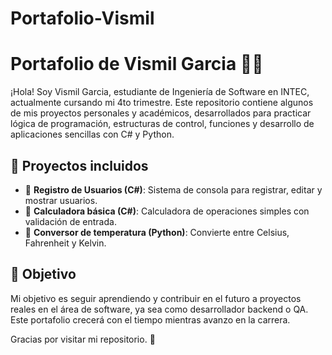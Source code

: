 # Portafolio-Vismil

# Portafolio de Vismil Garcia 👨‍💻

¡Hola! Soy Vismil Garcia, estudiante de Ingeniería de Software en INTEC, actualmente cursando mi 4to trimestre. Este repositorio contiene algunos de mis proyectos personales y académicos, desarrollados para practicar lógica de programación, estructuras de control, funciones y desarrollo de aplicaciones sencillas con C# y Python.

## 📌 Proyectos incluidos

- 🧾 **Registro de Usuarios (C#)**: Sistema de consola para registrar, editar y mostrar usuarios.
- 🧮 **Calculadora básica (C#)**: Calculadora de operaciones simples con validación de entrada.
- 🔁 **Conversor de temperatura (Python)**: Convierte entre Celsius, Fahrenheit y Kelvin.

## 🚀 Objetivo

Mi objetivo es seguir aprendiendo y contribuir en el futuro a proyectos reales en el área de software, ya sea como desarrollador backend o QA. Este portafolio crecerá con el tiempo mientras avanzo en la carrera.

Gracias por visitar mi repositorio. 🙌
